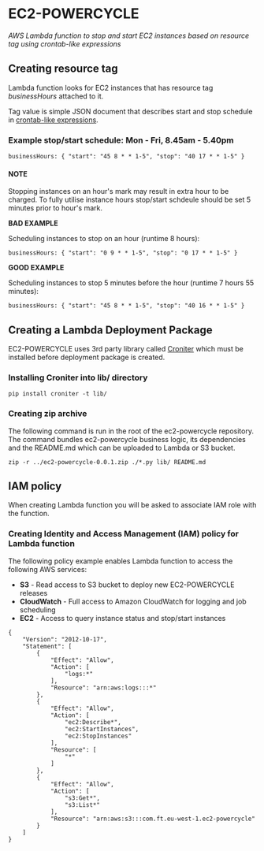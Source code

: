 # EC2-POWERCYCLE

_AWS Lambda function to stop and start EC2 instances based on resource tag using crontab-like expressions_


## Creating resource tag

Lambda function looks for EC2 instances that has resource tag _businessHours_ attached to it.

Tag value is simple JSON document that describes start and stop schedule in [crontab-like expressions](http://en.wikipedia.org/wiki/Cron).

### Example stop/start schedule: Mon - Fri, 8.45am - 5.40pm
```
businessHours: { "start": "45 8 * * 1-5", "stop": "40 17 * * 1-5" }
```
#### NOTE

Stopping instances on an hour's mark may result in extra hour to be charged. 
To fully utilise instance hours stop/start schdeule should be set 5 minutes prior to hour's mark.

__BAD EXAMPLE__

Scheduling instances to stop on an hour (runtime 8 hours): 

```
businessHours: { "start": "0 9 * * 1-5", "stop": "0 17 * * 1-5" }
```

__GOOD EXAMPLE__

Scheduling instances to stop 5 minutes before the hour (runtime 7 hours 55 minutes): 

```
businessHours: { "start": "45 8 * * 1-5", "stop": "40 16 * * 1-5" }
```

## Creating a Lambda Deployment Package

EC2-POWERCYCLE uses 3rd party library called [Croniter](https://github.com/kiorky/croniter) which must be installed before deployment package is created.

### Installing Croniter into lib/ directory

```
pip install croniter -t lib/
```

### Creating zip archive

The following command is run in the root of the ec2-powercycle repository.
The command bundles ec2-powercycle business logic, its dependencies and the README.md which can be uploaded to Lambda or S3 bucket.   

```
zip -r ../ec2-powercycle-0.0.1.zip ./*.py lib/ README.md
```

## IAM policy

When creating Lambda function you will be asked to associate IAM role with the function.

### Creating Identity and Access Management (IAM) policy for Lambda function
  
The following policy example enables Lambda function to access the following AWS services:

  * __S3__ - Read access to S3 bucket to deploy new EC2-POWERCYCLE releases
  * __CloudWatch__ - Full access to Amazon CloudWatch for logging and job scheduling
  * __EC2__ - Access to query instance status and stop/start instances
  
```
{
    "Version": "2012-10-17",
    "Statement": [
        {
            "Effect": "Allow",
            "Action": [
                "logs:*"
            ],
            "Resource": "arn:aws:logs:::*"
        },
        {
            "Effect": "Allow",
            "Action": [
                "ec2:Describe*",
                "ec2:StartInstances",
                "ec2:StopInstances"
            ],
            "Resource": [
                "*"
            ]
        },
        {
            "Effect": "Allow",
            "Action": [
                "s3:Get*",
                "s3:List*"
            ],
            "Resource": "arn:aws:s3:::com.ft.eu-west-1.ec2-powercycle"
        }
    ]
}
```
